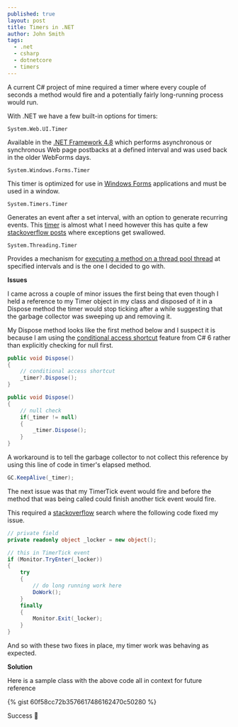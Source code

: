 ```yaml
---
published: true
layout: post
title: Timers in .NET
author: John Smith
tags:
  - .net
  - csharp
  - dotnetcore
  - timers
---
```

A current C# project of mine required a timer where every couple of seconds a method would fire and a potentially fairly long-running process would run.

With .NET we have a few built-in options for timers: 

`System.Web.UI.Timer`

Available in the [.NET Framework 4.8](https://docs.microsoft.com/en-us/dotnet/api/system.web.ui.timer?redirectedfrom=MSDN&view=netframework-4.8&viewFallbackFrom=netcore-3.1) which performs asynchronous or synchronous Web page postbacks at a defined interval and was used back in the older WebForms days.

`System.Windows.Forms.Timer`

This timer is optimized for use in [Windows Forms](https://docs.microsoft.com/en-us/dotnet/api/system.windows.forms.timer?view=netcore-3.1) applications and must be used in a window.

`System.Timers.Timer` 

Generates an event after a set interval, with an option to generate recurring events. This [timer](https://docs.microsoft.com/en-us/dotnet/api/system.timers.timer?redirectedfrom=MSDN&view=netcore-3.1) is almost what I need however this has quite a few [stackoverflow posts](https://stackoverflow.com/questions/46176486/system-timers-timer-crashes-on-exception-thrown) where exceptions get swallowed. 

`System.Threading.Timer`

Provides a mechanism for [executing a method on a thread pool thread](https://docs.microsoft.com/en-us/dotnet/api/system.threading.timer?redirectedfrom=MSDN&view=netcore-3.1) at specified intervals and is the one I decided to go with. 

**Issues**

I came across a couple of minor issues the first being that even though I held a reference to my Timer object in my class and disposed of it in a Dispose method the timer would stop ticking after a while suggesting that the garbage collector was sweeping up and removing it. 

My Dispose method looks like the first method below and I suspect it is because I am using the [conditional access shortcut](https://www.c-sharpcorner.com/code/275/conditional-access-in-C-Sharp-6-0.aspx) feature from C# 6 rather than explicitly checking for null first.

```cs
public void Dispose()
{ 
	// conditional access shortcut
	_timer?.Dispose(); 
} 

public void Dispose()
{ 
	// null check
	if(_timer != null)
	{
		_timer.Dispose(); 
	}
} 
```
A workaround is to tell the garbage collector to not collect this reference by using this line of code in timer's elapsed method.

```cs
GC.KeepAlive(_timer);
```

The next issue was that my TimerTick event would fire and before the method that was being called could finish another tick event would fire.  

This required a [stackoverflow](https://stackoverflow.com/a/13267259/2041) search where the following code fixed my issue.

```cs
// private field
private readonly object _locker = new object();

// this in TimerTick event
if (Monitor.TryEnter(_locker))
{
	try
	{
		// do long running work here
		DoWork();
	}
	finally
	{
		Monitor.Exit(_locker);
	}
}
```
And so with these two fixes in place, my timer work was behaving as expected. 

**Solution**

Here is a sample class with the above code all in context for future reference

{% gist 60f58cc72b3576617486162470c50280 %}

Success 🎉
